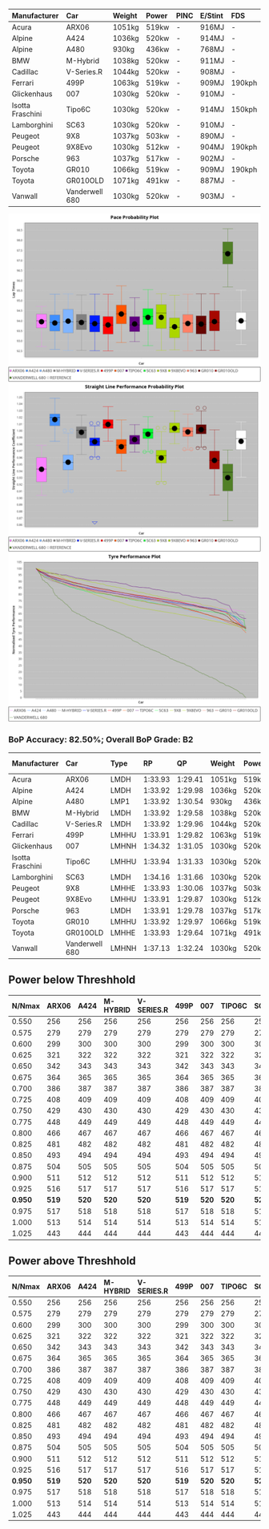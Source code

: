 | Manufacturer     | Car            | Weight | Power | PINC    | E/Stint | FDS     |
|:-|:-|:-|:-|:-|:-|:-|
| Acura            | ARX06          | 1051kg | 519kw |    -    | 916MJ   |    -    |
| Alpine           | A424           | 1036kg | 520kw |    -    | 914MJ   |    -    |
| Alpine           | A480           | 930kg  | 436kw |    -    | 768MJ   |    -    |
| BMW              | M-Hybrid       | 1038kg | 520kw |    -    | 911MJ   |    -    |
| Cadillac         | V-Series.R     | 1044kg | 520kw |    -    | 908MJ   |    -    |
| Ferrari          | 499P           | 1063kg | 519kw |    -    | 909MJ   | 190kph  |
| Glickenhaus      | 007            | 1030kg | 520kw |    -    | 910MJ   |    -    |
| Isotta Fraschini | Tipo6C         | 1030kg | 520kw |    -    | 914MJ   | 150kph  |
| Lamborghini      | SC63           | 1030kg | 520kw |    -    | 910MJ   |    -    |
| Peugeot          | 9X8            | 1037kg | 503kw |    -    | 890MJ   |    -    |
| Peugeot          | 9X8Evo         | 1030kg | 512kw |    -    | 904MJ   | 190kph  |
| Porsche          | 963            | 1037kg | 517kw |    -    | 902MJ   |    -    |
| Toyota           | GR010          | 1066kg | 519kw |    -    | 909MJ   | 190kph  |
| Toyota           | GR010OLD       | 1071kg | 491kw |    -    | 887MJ   |    -    |
| Vanwall          | Vanderwell 680 | 1030kg | 520kw |    -    | 903MJ   |    -    |

![PACECHART](./IMG/AUTO.png)
![STRAIGHTLINEPERFORMANCECHART](./IMG/AUTO_sp.png)
![TYREPERFORMANCECHART](./IMG/AUTO_tw.png)

### BoP Accuracy: 82.50%; Overall BoP Grade: B2
| Manufacturer     | Car            | Type  | RP      | QP      | Weight | Power¹ | Threshhold | PINC    | Power² | E/Stint | AVG Vmax  | FDS     | RDLC | L/Stint | BOP-Grade | Model Accuracy | Model Points | Match%  | SimDiff |
|:-|:-|:-|:-|:-|:-|:-|:-|:-|:-|:-|:-|:-|:-|:-|:-|:-|:-|:-|:-|
| Acura            | ARX06          | LMDH  | 1:33.93 | 1:29.41 | 1051kg | 519kw  | 0.0kph     |    -    | 519kw  |  916MJ  | 303.51kph |    -    | 1.02 | 37      | +D1       | 100.00%        | 995          | 68.73%  | #       |
| Alpine           | A424           | LMDH  | 1:33.92 | 1:29.98 | 1036kg | 520kw  | 0.0kph     |    -    | 520kw  |  914MJ  | 316.15kph |    -    | 1.02 | 36      | -A2       | 86.43%         | 618          | 93.01%  | ±0.05s  |
| Alpine           | A480           | LMP1  | 1:33.92 | 1:30.54 |  930kg | 436kw  | 0.0kph     |    -    | 436kw  |  768MJ  | 304.06kph |    -    | 1.00 | 34      | ~A1       | 68.63%         | 967          | 100.00% | #       |
| BMW              | M-Hybrid       | LMDH  | 1:33.92 | 1:29.58 | 1038kg | 520kw  | 0.0kph     |    -    | 520kw  |  911MJ  | 313.03kph |    -    | 1.02 | 37      | -B1       | 93.77%         | 1672         | 88.23%  | ±0.16s  |
| Cadillac         | V-Series.R     | LMDH  | 1:33.92 | 1:29.96 | 1044kg | 520kw  | 0.0kph     |    -    | 520kw  |  908MJ  | 309.30kph |    -    | 1.02 | 37      | ~A1       | 83.12%         | 1921         | 95.04%  | ±0.38s  |
| Ferrari          | 499P           | LMHHU | 1:33.91 | 1:29.82 | 1063kg | 519kw  | 0.0kph     |    -    | 519kw  |  909MJ  | 313.18kph | 190kph  | 1.02 | 37      | ~A1       | 69.49%         | 1950         | 100.00% | ±0.40s  |
| Glickenhaus      | 007            | LMHNH | 1:34.32 | 1:31.05 | 1030kg | 520kw  | 0.0kph     |    -    | 520kw  |  910MJ  | 310.11kph |    -    | 0.96 | 36      | ~A1       | 89.50%         | 1518         | 100.00% | #       |
| Isotta Fraschini | Tipo6C         | LMHHU | 1:33.94 | 1:31.33 | 1030kg | 520kw  | 0.0kph     |    -    | 520kw  |  914MJ  | 311.81kph | 150kph  | 1.08 | 37      | +C2       | 73.56%         | 64           | 73.15%  | ±0.21s  |
| Lamborghini      | SC63           | LMDH  | 1:34.16 | 1:31.66 | 1030kg | 520kw  | 0.0kph     |    -    | 520kw  |  910MJ  | 312.88kph |    -    | 1.05 | 36      | +A2       | 95.82%         | 459          | 93.85%  | ±0.13s  |
| Peugeot          | 9X8            | LMHHE | 1:33.93 | 1:30.06 | 1037kg | 503kw  | 0.0kph     |    -    | 503kw  |  890MJ  | 304.64kph |    -    | 1.02 | 37      | -A2       | 88.75%         | 2383         | 92.68%  | #       |
| Peugeot          | 9X8Evo         | LMHHU | 1:33.91 | 1:29.87 | 1030kg | 512kw  | 0.0kph     |    -    | 512kw  |  904MJ  | 313.53kph | 190kph  | 1.02 | 37      | ~A1       | 66.97%         | 221          | 100.00% | ±0.46s  |
| Porsche          | 963            | LMDH  | 1:33.91 | 1:29.78 | 1037kg | 517kw  | 0.0kph     |    -    | 517kw  |  902MJ  | 312.45kph |    -    | 1.02 | 37      | ~A1       | 81.02%         | 5243         | 96.16%  | ±0.37s  |
| Toyota           | GR010          | LMHHU | 1:33.92 | 1:29.97 | 1066kg | 519kw  | 0.0kph     |    -    | 519kw  |  909MJ  | 311.57kph | 190kph  | 1.02 | 37      | ~A1       | 73.70%         | 2701         | 100.00% | ±0.23s  |
| Toyota           | GR010OLD       | LMHHE | 1:33.93 | 1:29.64 | 1071kg | 491kw  | 0.0kph     |    -    | 491kw  |  887MJ  | 301.52kph |    -    | 1.02 | 37      | -B1       | 99.03%         | 1536         | 87.97%  | #       |
| Vanwall          | Vanderwell 680 | LMHNH | 1:37.13 | 1:32.24 | 1030kg | 520kw  | 0.0kph     |    -    | 520kw  |  903MJ  | 302.71kph |    -    | 1.01 | 36      | +Ω2       | 97.01%         | 649          | -51.32% | #       |

## Power below Threshhold
| N/Nmax    | ARX06   | A424    | M-HYBRID | V-SERIES.R | 499P    | 007     | TIPO6C  | SC63    | 9X8     | 9X8EVO  | 963     | GR010   | GR010OLD | VANDERWELL 680 | ​     | RPM      | A480    |
|:-|:-|:-|:-|:-|:-|:-|:-|:-|:-|:-|:-|:-|:-|:-|:-|:-|:-|
|  0.550    |  256    |  256    |  256     |  256       |  256    |  256    |  256    |  256    |  248    |  252    |  255    |  256    |  242     |  256           |  ​    |   --     |   -     |
|  0.575    |  279    |  279    |  279     |  279       |  279    |  279    |  279    |  279    |  271    |  275    |  278    |  279    |  264     |  279           |  ​    |   --     |   -     |
|  0.600    |  299    |  300    |  300     |  300       |  299    |  300    |  300    |  300    |  291    |  296    |  298    |  299    |  284     |  300           |  ​    |   --     |   -     |
|  0.625    |  321    |  322    |  322     |  322       |  321    |  322    |  322    |  322    |  311    |  317    |  320    |  321    |  304     |  322           |  ​    |   --     |   -     |
|  0.650    |  342    |  343    |  343     |  343       |  342    |  343    |  343    |  343    |  332    |  338    |  341    |  342    |  324     |  343           |  ​    |   --     |   -     |
|  0.675    |  364    |  365    |  365     |  365       |  364    |  365    |  365    |  365    |  353    |  359    |  363    |  364    |  345     |  365           |  ​    |   --     |   -     |
|  0.700    |  386    |  387    |  387     |  387       |  386    |  387    |  387    |  387    |  374    |  381    |  385    |  386    |  366     |  387           |  ​    |   --     |   -     |
|  0.725    |  408    |  409    |  409     |  409       |  408    |  409    |  409    |  409    |  395    |  403    |  407    |  408    |  386     |  409           |  ​    |   --     |   -     |
|  0.750    |  429    |  430    |  430     |  430       |  429    |  430    |  430    |  430    |  416    |  423    |  427    |  429    |  406     |  430           |  ​    |   --     |   -     |
|  0.775    |  448    |  449    |  449     |  449       |  448    |  449    |  449    |  449    |  435    |  442    |  446    |  448    |  424     |  449           |  ​    |  5000    |  256    |
|  0.800    |  466    |  467    |  467     |  467       |  466    |  467    |  467    |  467    |  452    |  460    |  464    |  466    |  441     |  467           |  ​    |  5500    |  302    |
|  0.825    |  481    |  482    |  482     |  482       |  481    |  482    |  482    |  482    |  467    |  475    |  479    |  481    |  455     |  482           |  ​    |  6000    |  338    |
|  0.850    |  493    |  494    |  494     |  494       |  493    |  494    |  494    |  494    |  478    |  486    |  491    |  493    |  466     |  494           |  ​    |  6500    |  382    |
|  0.875    |  504    |  505    |  505     |  505       |  504    |  505    |  505    |  505    |  488    |  497    |  502    |  504    |  476     |  505           |  ​    |  7000    |  426    |
|  0.900    |  511    |  512    |  512     |  512       |  511    |  512    |  512    |  512    |  495    |  504    |  509    |  511    |  483     |  512           |  ​    |  7500    |  437    |
|  0.925    |  516    |  517    |  517     |  517       |  516    |  517    |  517    |  517    |  500    |  509    |  514    |  516    |  488     |  517           |  ​    |  8000    |  433    |
| **0.950** | **519** | **520** | **520**  | **520**    | **519** | **520** | **520** | **520** | **503** | **512** | **517** | **519** | **491**  | **520**        | **​** | **8500** | **436** |
|  0.975    |  517    |  518    |  518     |  518       |  517    |  518    |  518    |  518    |  501    |  510    |  515    |  517    |  489     |  518           |  ​    |  9000    |  218    |
|  1.000    |  513    |  514    |  514     |  514       |  513    |  514    |  514    |  514    |  498    |  506    |  511    |  513    |  486     |  514           |  ​    |   --     |   -     |
|  1.025    |  443    |  444    |  444     |  444       |  443    |  444    |  444    |  444    |  430    |  437    |  441    |  443    |  419     |  444           |  ​    |   --     |   -     |

## Power above Threshhold
| N/Nmax    | ARX06   | A424    | M-HYBRID | V-SERIES.R | 499P    | 007     | TIPO6C  | SC63    | 9X8     | 9X8EVO  | 963     | GR010   | GR010OLD | VANDERWELL 680 | ​     | RPM      | A480    |
|:-|:-|:-|:-|:-|:-|:-|:-|:-|:-|:-|:-|:-|:-|:-|:-|:-|:-|
|  0.550    |  256    |  256    |  256     |  256       |  256    |  256    |  256    |  256    |  248    |  252    |  255    |  256    |  242     |  256           |  ​    |   --     |   -     |
|  0.575    |  279    |  279    |  279     |  279       |  279    |  279    |  279    |  279    |  271    |  275    |  278    |  279    |  264     |  279           |  ​    |   --     |   -     |
|  0.600    |  299    |  300    |  300     |  300       |  299    |  300    |  300    |  300    |  291    |  296    |  298    |  299    |  284     |  300           |  ​    |   --     |   -     |
|  0.625    |  321    |  322    |  322     |  322       |  321    |  322    |  322    |  322    |  311    |  317    |  320    |  321    |  304     |  322           |  ​    |   --     |   -     |
|  0.650    |  342    |  343    |  343     |  343       |  342    |  343    |  343    |  343    |  332    |  338    |  341    |  342    |  324     |  343           |  ​    |   --     |   -     |
|  0.675    |  364    |  365    |  365     |  365       |  364    |  365    |  365    |  365    |  353    |  359    |  363    |  364    |  345     |  365           |  ​    |   --     |   -     |
|  0.700    |  386    |  387    |  387     |  387       |  386    |  387    |  387    |  387    |  374    |  381    |  385    |  386    |  366     |  387           |  ​    |   --     |   -     |
|  0.725    |  408    |  409    |  409     |  409       |  408    |  409    |  409    |  409    |  395    |  403    |  407    |  408    |  386     |  409           |  ​    |   --     |   -     |
|  0.750    |  429    |  430    |  430     |  430       |  429    |  430    |  430    |  430    |  416    |  423    |  427    |  429    |  406     |  430           |  ​    |   --     |   -     |
|  0.775    |  448    |  449    |  449     |  449       |  448    |  449    |  449    |  449    |  435    |  442    |  446    |  448    |  424     |  449           |  ​    |  5000    |  256    |
|  0.800    |  466    |  467    |  467     |  467       |  466    |  467    |  467    |  467    |  452    |  460    |  464    |  466    |  441     |  467           |  ​    |  5500    |  302    |
|  0.825    |  481    |  482    |  482     |  482       |  481    |  482    |  482    |  482    |  467    |  475    |  479    |  481    |  455     |  482           |  ​    |  6000    |  338    |
|  0.850    |  493    |  494    |  494     |  494       |  493    |  494    |  494    |  494    |  478    |  486    |  491    |  493    |  466     |  494           |  ​    |  6500    |  382    |
|  0.875    |  504    |  505    |  505     |  505       |  504    |  505    |  505    |  505    |  488    |  497    |  502    |  504    |  476     |  505           |  ​    |  7000    |  426    |
|  0.900    |  511    |  512    |  512     |  512       |  511    |  512    |  512    |  512    |  495    |  504    |  509    |  511    |  483     |  512           |  ​    |  7500    |  437    |
|  0.925    |  516    |  517    |  517     |  517       |  516    |  517    |  517    |  517    |  500    |  509    |  514    |  516    |  488     |  517           |  ​    |  8000    |  433    |
| **0.950** | **519** | **520** | **520**  | **520**    | **519** | **520** | **520** | **520** | **503** | **512** | **517** | **519** | **491**  | **520**        | **​** | **8500** | **436** |
|  0.975    |  517    |  518    |  518     |  518       |  517    |  518    |  518    |  518    |  501    |  510    |  515    |  517    |  489     |  518           |  ​    |  9000    |  218    |
|  1.000    |  513    |  514    |  514     |  514       |  513    |  514    |  514    |  514    |  498    |  506    |  511    |  513    |  486     |  514           |  ​    |   --     |   -     |
|  1.025    |  443    |  444    |  444     |  444       |  443    |  444    |  444    |  444    |  430    |  437    |  441    |  443    |  419     |  444           |  ​    |   --     |   -     |
